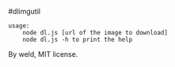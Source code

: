 #dlimgutil

    usage: 
        node dl.js [url of the image to download]
        node dl.js -h to print the help

By weld, MIT license.